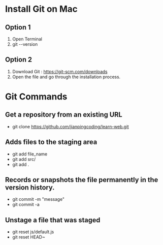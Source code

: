 # Install Git on Mac
## Option 1
1. Open Terminal
2. git --version
## Option 2
1. Download Git : https://git-scm.com/downloads
2. Open the file and  go through the installation process.


# Git Commands

## Get a repository from an existing URL
- git clone https://github.com/jianpingcoding/learn-web.git

## Adds files to the staging area
- git add file_name
- git add src/
- git add . 

## Records or snapshots the file permanently in the version history.
- git commit -m "message"
- git commit -a

## Unstage a file that was staged 
- git reset js/default.js 
- git reset HEAD~